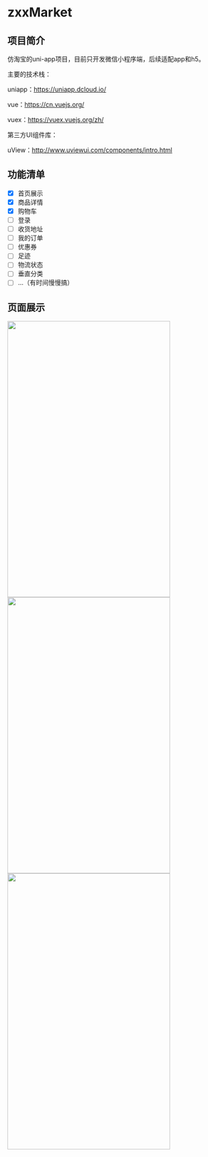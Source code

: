 # zxxMarket

## 项目简介

仿淘宝的uni-app项目，目前只开发微信小程序端，后续适配app和h5。

主要的技术栈：

uniapp：https://uniapp.dcloud.io/

vue：https://cn.vuejs.org/

vuex：https://vuex.vuejs.org/zh/

第三方UI组件库：

uView：http://www.uviewui.com/components/intro.html

## 功能清单

- [x] 首页展示
- [x] 商品详情
- [x] 购物车
- [ ] 登录
- [ ] 收货地址
- [ ] 我的订单
- [ ] 优惠券
- [ ] 足迹
- [ ] 物流状态
- [ ] 垂直分类
- [ ] ...（有时间慢慢搞）

## 页面展示

<img src="https://s1.ax1x.com/2020/09/06/we4SoT.jpg" width="365" height="619" /><img src="https://s1.ax1x.com/2020/09/06/we4FSJ.jpg" width="365" height="619" /><img src="https://s1.ax1x.com/2020/09/08/wQgtpD.jpg" width="365" height="619"/>






